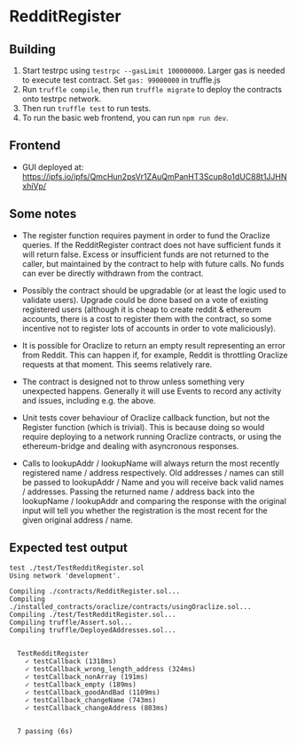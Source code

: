# RedditRegister

## Building

1. Start testrpc using `testrpc --gasLimit 100000000`. Larger gas is needed to execute test contract. Set `gas: 99000000` in truffle.js
1. Run `truffle compile`, then run `truffle migrate` to deploy the contracts onto testrpc network.
1. Then run `truffle test` to run tests.
1. To run the basic web frontend, you can run `npm run dev`.

## Frontend

* GUI deployed at: https://ipfs.io/ipfs/QmcHun2psVr1ZAuQmPanHT3Scup8o1dUC88t1JJHNxhiVp/

## Some notes

* The register function requires payment in order to fund the Oraclize queries. If the RedditRegister contract does not have sufficient funds it will return false. Excess or insufficient funds are not returned to the caller, but maintained by the contract to help with future calls. No funds can ever be directly withdrawn from the contract.

* Possibly the contract should be upgradable (or at least the logic used to validate users). Upgrade could be done based on a vote of existing registered users (although it is cheap to create reddit & ethereum accounts, there is a cost to register them with the contract, so some incentive not to register lots of accounts in order to vote maliciously).

* It is possible for Oraclize to return an empty result representing an error from Reddit. This can happen if, for example, Reddit is throttling Oraclize requests at that moment. This seems relatively rare.

* The contract is designed not to throw unless something very unexpected happens. Generally it will use Events to record any activity and issues, including e.g. the above.

* Unit tests cover behaviour of Oraclize callback function, but not the Register function (which is trivial). This is because doing so would require deploying to a network running Oraclize contracts, or using the ethereum-bridge and dealing with asyncronous responses.

* Calls to lookupAddr / lookupName will always return the most recently registered name / address respectively. Old addresses / names can still be passed to lookupAddr / Name and you will receive back valid names / addresses. Passing the returned name / address back into the lookupName / lookupAddr and comparing the response with the original input will tell you whether the registration is the most recent for the given original address / name.

## Expected test output

```shell
test ./test/TestRedditRegister.sol
Using network 'development'.

Compiling ./contracts/RedditRegister.sol...
Compiling ./installed_contracts/oraclize/contracts/usingOraclize.sol...
Compiling ./test/TestRedditRegister.sol...
Compiling truffle/Assert.sol...
Compiling truffle/DeployedAddresses.sol...


  TestRedditRegister
    ✓ testCallback (1318ms)
    ✓ testCallback_wrong_length_address (324ms)
    ✓ testCallback_nonArray (191ms)
    ✓ testCallback_empty (189ms)
    ✓ testCallback_goodAndBad (1109ms)
    ✓ testCallback_changeName (743ms)
    ✓ testCallback_changeAddress (803ms)


  7 passing (6s)
```
